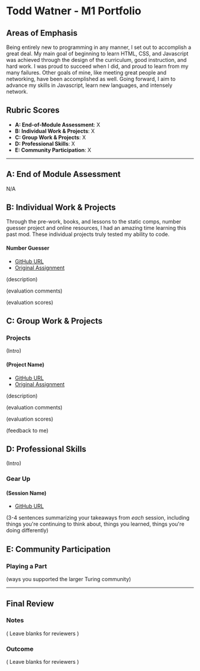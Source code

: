 # Todd Watner - M1 Portfolio

## Areas of Emphasis

Being entirely new to programming in any manner, I set out to accomplish a great deal. My main goal of beginning to learn HTML, CSS, and Javascript was achieved through the design of the curriculum, good instruction, and hard work. I was proud to succeed when I did, and proud to learn from my many failures. Other goals of mine, like meeting great people and networking, have been accomplished as well. Going forward, I aim to advance my skills in Javascript, learn new languages, and intensely network. 

## Rubric Scores

* **A: End-of-Module Assessment**: X
* **B: Individual Work & Projects**: X
* **C: Group Work & Projects**: X
* **D: Professional Skills**: X
* **E: Community Participation**: X

-----------------------

## A: End of Module Assessment

N/A

## B: Individual Work & Projects

Through the pre-work, books, and lessons to the static comps, number guesser project and online resources, I had an amazing time learning this past mod. These individual projects truly tested my ability to code.

#### Number Guesser

* [GitHub URL](https://github.com/Toddsteez/tw-number-guesser)
* [Original Assignment](http://frontend.turing.io/projects/number-guesser.html)

(description)

(evaluation comments)

(evaluation scores)

## C: Group Work & Projects

### Projects

(Intro)

#### (Project Name)

* [GitHub URL]()
* [Original Assignment]()

(description)

(evaluation comments)

(evaluation scores)

(feedback to me)

## D: Professional Skills
(Intro)

### Gear Up
#### (Session Name)

* [GitHub URL]()

(3-4 sentences summarizing your takeaways from _each_ session, including things you're continuing to think about, things you learned, things you're doing differently)

## E: Community Participation

### Playing a Part

(ways you supported the larger Turing community)

------------------

## Final Review

### Notes

( Leave blanks for reviewers )

### Outcome

( Leave blanks for reviewers )
